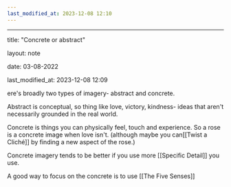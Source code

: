```yaml
---
last_modified_at: 2023-12-08 12:10
---
```

---

title: "Concrete or abstract"

layout: note

date: 03-08-2022

last_modified_at: 2023-12-08 12:09

ere's broadly two types of imagery- abstract and concrete.

Abstract is conceptual, so thing like love, victory, kindness- ideas that aren't necessarily grounded in the real world.

Concrete is things you can physically feel, touch and experience. So a rose is a concrete image when love isn't. (although maybe you can[[Twist a Cliché]] by finding a new aspect of the rose.)

Concrete imagery tends to be better  if you use more [[Specific Detail]] you use. 

A good way to focus on the concrete is to use [[The Five Senses]]
